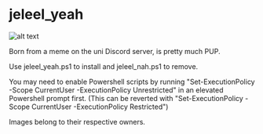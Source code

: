 # jeleel_yeah
![alt text](https://i.kym-cdn.com/photos/images/newsfeed/002/356/227/124.jpg)

Born from a meme on the uni Discord server, is pretty much PUP. 

Use jeleel_yeah.ps1 to install and jeleel_nah.ps1 to remove. 

You may need to enable Powershell scripts by running "Set-ExecutionPolicy -Scope CurrentUser -ExecutionPolicy Unrestricted" in an elevated Powershell prompt first. 
(This can be reverted with "Set-ExecutionPolicy -Scope CurrentUser -ExecutionPolicy Restricted")

Images belong to their respective owners. 
